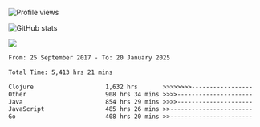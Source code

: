 ![Profile views](https://komarev.com/ghpvc/?username=liuchong)

![GitHub stats](https://github-readme-stats.vercel.app/api?username=liuchong&show_icons=true)

<img src="https://cr-skills-chart-widget.azurewebsites.net/api/api?username=liuchong&skills=C%23,Java,JavaScript,Python,Go,Rust&show-other-skills=true"/>

<!--START_SECTION:waka-->

```txt
From: 25 September 2017 - To: 20 January 2025

Total Time: 5,413 hrs 21 mins

Clojure                    1,632 hrs       >>>>>>>>-----------------   30.15 %
Other                      908 hrs 34 mins >>>>---------------------   16.78 %
Java                       854 hrs 29 mins >>>>---------------------   15.78 %
JavaScript                 485 hrs 26 mins >>-----------------------   08.97 %
Go                         408 hrs 20 mins >>-----------------------   07.54 %
```

<!--END_SECTION:waka-->
